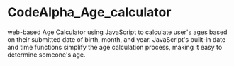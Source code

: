 # CodeAlpha_Age_calculator
web-based Age Calculator using JavaScript to calculate user's ages based on their submitted date of birth, month, and year. JavaScript's built-in date and time functions simplify the age calculation process, making it easy to determine someone's age.
